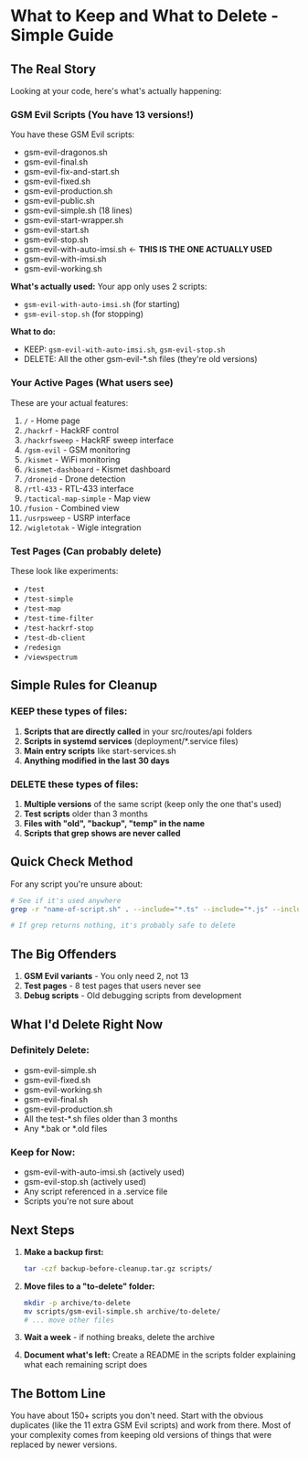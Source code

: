 # What to Keep and What to Delete - Simple Guide

## The Real Story

Looking at your code, here's what's actually happening:

### GSM Evil Scripts (You have 13 versions!)
You have these GSM Evil scripts:
- gsm-evil-dragonos.sh
- gsm-evil-final.sh
- gsm-evil-fix-and-start.sh
- gsm-evil-fixed.sh
- gsm-evil-production.sh
- gsm-evil-public.sh
- gsm-evil-simple.sh (18 lines)
- gsm-evil-start-wrapper.sh
- gsm-evil-start.sh
- gsm-evil-stop.sh
- gsm-evil-with-auto-imsi.sh ← **THIS IS THE ONE ACTUALLY USED**
- gsm-evil-with-imsi.sh
- gsm-evil-working.sh

**What's actually used:** Your app only uses 2 scripts:
- `gsm-evil-with-auto-imsi.sh` (for starting)
- `gsm-evil-stop.sh` (for stopping)

**What to do:**
- KEEP: `gsm-evil-with-auto-imsi.sh`, `gsm-evil-stop.sh`
- DELETE: All the other gsm-evil-*.sh files (they're old versions)

### Your Active Pages (What users see)
These are your actual features:
1. `/` - Home page
2. `/hackrf` - HackRF control
3. `/hackrfsweep` - HackRF sweep interface
4. `/gsm-evil` - GSM monitoring
5. `/kismet` - WiFi monitoring
6. `/kismet-dashboard` - Kismet dashboard
7. `/droneid` - Drone detection
8. `/rtl-433` - RTL-433 interface
9. `/tactical-map-simple` - Map view
10. `/fusion` - Combined view
11. `/usrpsweep` - USRP interface
12. `/wigletotak` - Wigle integration

### Test Pages (Can probably delete)
These look like experiments:
- `/test`
- `/test-simple`
- `/test-map`
- `/test-time-filter`
- `/test-hackrf-stop`
- `/test-db-client`
- `/redesign`
- `/viewspectrum`

## Simple Rules for Cleanup

### KEEP these types of files:
1. **Scripts that are directly called** in your src/routes/api folders
2. **Scripts in systemd services** (deployment/\*.service files)
3. **Main entry scripts** like start-services.sh
4. **Anything modified in the last 30 days**

### DELETE these types of files:
1. **Multiple versions** of the same script (keep only the one that's used)
2. **Test scripts** older than 3 months
3. **Files with "old", "backup", "temp" in the name**
4. **Scripts that grep shows are never called**

## Quick Check Method

For any script you're unsure about:

```bash
# See if it's used anywhere
grep -r "name-of-script.sh" . --include="*.ts" --include="*.js" --include="*.service"

# If grep returns nothing, it's probably safe to delete
```

## The Big Offenders

1. **GSM Evil variants** - You only need 2, not 13
2. **Test pages** - 8 test pages that users never see
3. **Debug scripts** - Old debugging scripts from development

## What I'd Delete Right Now

### Definitely Delete:
- gsm-evil-simple.sh
- gsm-evil-fixed.sh
- gsm-evil-working.sh
- gsm-evil-final.sh
- gsm-evil-production.sh
- All the test-*.sh files older than 3 months
- Any *.bak or *.old files

### Keep for Now:
- gsm-evil-with-auto-imsi.sh (actively used)
- gsm-evil-stop.sh (actively used)
- Any script referenced in a .service file
- Scripts you're not sure about

## Next Steps

1. **Make a backup first:**
   ```bash
   tar -czf backup-before-cleanup.tar.gz scripts/
   ```

2. **Move files to a "to-delete" folder:**
   ```bash
   mkdir -p archive/to-delete
   mv scripts/gsm-evil-simple.sh archive/to-delete/
   # ... move other files
   ```

3. **Wait a week** - if nothing breaks, delete the archive

4. **Document what's left:**
   Create a README in the scripts folder explaining what each remaining script does

## The Bottom Line

You have about 150+ scripts you don't need. Start with the obvious duplicates (like the 11 extra GSM Evil scripts) and work from there. Most of your complexity comes from keeping old versions of things that were replaced by newer versions.